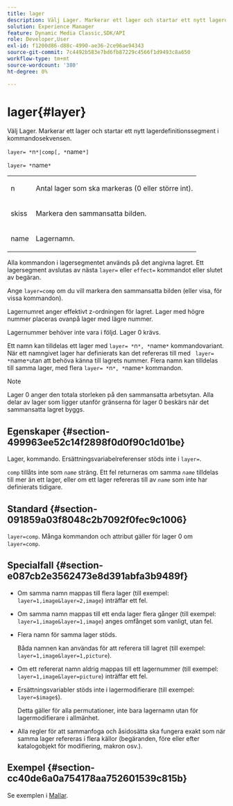 ```yaml
---
title: lager
description: Välj Lager. Markerar ett lager och startar ett nytt lagerdefinitionssegment i kommandosekvensen.
solution: Experience Manager
feature: Dynamic Media Classic,SDK/API
role: Developer,User
exl-id: f1200d86-d88c-4990-ae36-2ce96ae94343
source-git-commit: 7c4492b583e7bd6fb87229c4566f1d9493c8a650
workflow-type: tm+mt
source-wordcount: '380'
ht-degree: 0%

---
```


# lager{#layer}

Välj Lager. Markerar ett lager och startar ett nytt lagerdefinitionssegment i kommandosekvensen.

`layer= *`n`*|comp[, *`name`*]`

`layer= *`name`*`

<table id="simpletable_22DE3365A6454949B0D30C6D7110476E"> 
 <tr class="strow"> 
  <td class="stentry"> <p><span class="codeph"> <span class="varname"> n</span></span> </p></td> 
  <td class="stentry"> <p>Antal lager som ska markeras (0 eller större int). </p></td> 
 </tr> 
 <tr class="strow"> 
  <td class="stentry"> <p><span class="codeph"> skiss</span> </p></td> 
  <td class="stentry"> <p>Markera den sammansatta bilden. </p></td> 
 </tr> 
 <tr class="strow"> 
  <td class="stentry"> <p><span class="codeph"> <span class="varname"> name</span></span> </p></td> 
  <td class="stentry"> <p>Lagernamn. </p></td> 
 </tr> 
</table>

Alla kommandon i lagersegmentet används på det angivna lagret. Ett lagersegment avslutas av nästa `layer=` eller `effect=` kommandot eller slutet av begäran.

Ange `layer=comp` om du vill markera den sammansatta bilden (eller visa, för vissa kommandon).

Lagernumret anger effektivt z-ordningen för lagret. Lager med högre nummer placeras ovanpå lager med lägre nummer.

Lagernummer behöver inte vara i följd. Lager 0 krävs.

Ett namn kan tilldelas ett lager med `layer= *`n`*, *`name`*` kommandovariant. När ett namngivet lager har definierats kan det refereras till med ` layer= *`name`*`utan att behöva känna till lagrets nummer. Flera namn kan tilldelas till samma lager, med flera `layer= *`n`*, *`name`*` kommandon.

>[!NOTE]
>
>Lager 0 anger den totala storleken på den sammansatta arbetsytan. Alla delar av lager som ligger utanför gränserna för lager 0 beskärs när det sammansatta lagret byggs.

## Egenskaper {#section-499963ee52c14f2898f0d0f90c1d01be}

Lager, kommando. Ersättningsvariabelreferenser stöds inte i `layer=`.

`comp` tillåts inte som *`name`* sträng. Ett fel returneras om samma *`name`* tilldelas till mer än ett lager, eller om ett lager refereras till av *`name`* som inte har definierats tidigare.

## Standard {#section-091859a03f8048c2b7092f0fec9c1006}

`layer=comp`. Många kommandon och attribut gäller för lager 0 om `layer=comp`.

## Specialfall {#section-e087cb2e3562473e8d391abfa3b9489f}

* Om samma namn mappas till flera lager (till exempel: `layer=1,image&layer=2,image`) inträffar ett fel.
* Om samma namn mappas till ett enda lager flera gånger (till exempel: `layer=1,image&layer=1,image`) anges omfånget som vanligt, utan fel.
* Flera namn för samma lager stöds.

   Båda namnen kan användas för att referera till lagret (till exempel: `layer=1,image&layer=1,picture`).
* Om ett refererat namn aldrig mappas till ett lagernummer (till exempel: `layer=1,image&layer=picture`) inträffar ett fel.
* Ersättningsvariabler stöds inte i lagermodifierare (till exempel: `layer=$image$`).

   Detta gäller för alla permutationer, inte bara lagernamn utan för lagermodifierare i allmänhet.

* Alla regler för att sammanfoga och åsidosätta ska fungera exakt som när samma lager refereras i flera källor (begäranden, före eller efter katalogobjekt för modifiering, makron osv.).

## Exempel {#section-cc40de6a0a754178aa752601539c815b}

Se exemplen i [Mallar](../../../../../is-api/http-ref/image-serving-api-ref/c-http-protocol-reference/c-templates/c-templates.md#concept-3cd2d2adae0e41b2979b9640244d4d3e).

